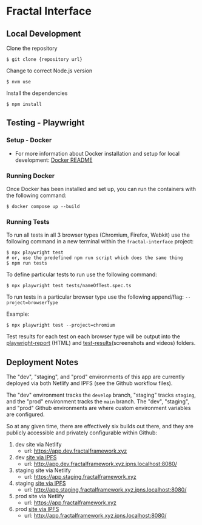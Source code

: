 # Fractal Interface

## Local Development

Clone the repository

```shell
$ git clone {repository url}
```

Change to correct Node.js version

```shell
$ nvm use
```

Install the dependencies

```shell
$ npm install
```

## Testing - Playwright

### Setup - Docker

- For more information about Docker installation and setup for local development:
  [Docker README](./docker/README.md)

### Running Docker

Once Docker has been installed and set up, you can run the containers with the following command:

```shell
$ docker compose up --build
```

### Running Tests

To run all tests in all 3 browser types (Chromium, Firefox, Webkit) use the following command in a new terminal within the `fractal-interface` project:

```shell
$ npx playwright test
# or, use the predefined npm run script which does the same thing
$ npm run tests
```

To define particular tests to run use the following command:

```shell
$ npx playwright test tests/nameOfTest.spec.ts
```

To run tests in a particular browser type use the following append/flag: `--project=browserType`

Example:

```shell
$ npx playwright test --project=chromium
```

Test results for each test on each browser type will be output into the [playwright-report](./playwright-report/) (HTML) and [test-results](./test-results/)(screenshots and videos) folders.

## Deployment Notes

The "dev", "staging", and "prod" environments of this app are currently deployed via both Netlify and IPFS (see the Github workflow files).

The "dev" environment tracks the `develop` branch, "staging" tracks `staging`, and the "prod" environment tracks the `main` branch. The "dev", "staging", and "prod" Github environments are where custom environment variables are configured.

So at any given time, there are effectively six builds out there, and they are publicly accessible and privately configurable within Github:

1. dev site via Netlify
    - url: https://app.dev.fractalframework.xyz
1. dev [site via IPFS](./docs/IPFS_HOSTING.md)
    - url: http://app.dev.fractalframework.xyz.ipns.localhost:8080/
1. staging site via Netlify
    - url: https://app.staging.fractalframework.xyz
1. staging [site via IPFS](./docs/IPFS_HOSTING.md)
    - url: http://app.staging.fractalframework.xyz.ipns.localhost:8080/
1. prod site via Netlify
    - url: https://app.fractalframework.xyz
1. prod [site via IPFS](./docs/IPFS_HOSTING.md)
    - url: http://app.fractalframework.xyz.ipns.localhost:8080/

